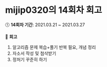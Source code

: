 # mijip0320의 14회차 회고
:clock5: **14회차 기간**: 2021.03.21 ~ 2021.03.27

:pencil: **회고**

1. 알고리즘 문제 복습+풀기 반복 필요, 개념 정리
2. 자소서 작성 및 첨삭받기
3. 정처기 꾸준히 하기
